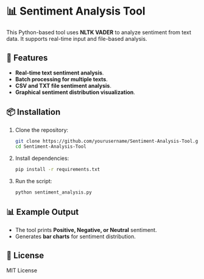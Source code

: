 # 📊 Sentiment Analysis Tool

This Python-based tool uses **NLTK VADER** to analyze sentiment from text data. It supports real-time input and file-based analysis.

## 🚀 Features
- **Real-time text sentiment analysis**.
- **Batch processing for multiple texts**.
- **CSV and TXT file sentiment analysis**.
- **Graphical sentiment distribution visualization**.

## 📦 Installation
1. Clone the repository:
   ```bash
   git clone https://github.com/yourusername/Sentiment-Analysis-Tool.git
   cd Sentiment-Analysis-Tool
   ```

2. Install dependencies:
   ```bash
   pip install -r requirements.txt
   ```

3. Run the script:
   ```bash
   python sentiment_analysis.py
   ```

## 📊 Example Output
- The tool prints **Positive, Negative, or Neutral** sentiment.
- Generates **bar charts** for sentiment distribution.

## 📜 License
MIT License
